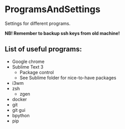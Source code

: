 # ProgramsAndSettings
Settings for different programs.

**NB! Remember to backup ssh keys from old machine!**

## List of useful programs:
- Google chrome
- Sublime Text 3
    + Package control
    + See Sublime folder for nice-to-have packages
- i3wm
- zsh
    + zgen
- docker
- git
- git gui
- bpython
- pip